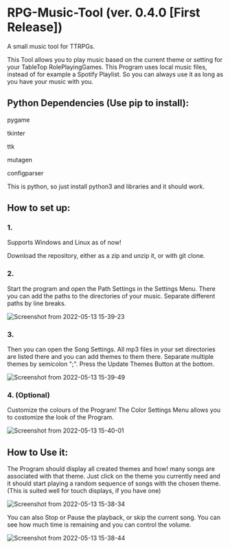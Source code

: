 # RPG-Music-Tool (ver. 0.4.0 [First Release])

A small music tool for TTRPGs.

This Tool allows you to play music based on the current theme or setting for your TableTop RolePlayingGames.
This Program uses local music files, instead of for example a Spotify Playlist. So you can always use it as long as you have your music with you.

## Python Dependencies (Use pip to install):

pygame

tkinter

ttk

mutagen

configparser

This is python, so just install python3 and libraries and it should work.


## How to set up:
### 1.

Supports Windows and Linux as of now!

Download the repository, either as a zip and unzip it, or with git clone.

### 2.

Start the program and open the Path Settings in the Settings Menu. There you can add the paths to the directories of your music. Separate different paths by line breaks.

![Screenshot from 2022-05-13 15-39-23](https://user-images.githubusercontent.com/58821835/168296360-4e924367-8402-4c84-bc2a-0e3e590fd9c9.png)

### 3.

Then you can open the Song Settings. All mp3 files in your set directories are listed there and you can add themes to them there. Separate multiple themes by semicolon ";". Press the Update Themes Button at the bottom.

![Screenshot from 2022-05-13 15-39-49](https://user-images.githubusercontent.com/58821835/168296318-57050d02-0349-4bd3-bea3-8bd41c1c9d52.png)

### 4. (Optional)

Customize the colours of the Program! The Color Settings Menu allows you to costomize the look of the Program.

![Screenshot from 2022-05-13 15-40-01](https://user-images.githubusercontent.com/58821835/168296289-ed9dffb2-561d-49f4-965e-8ef1fce06b50.png)


## How to Use it:

The Program should display all created themes and how!
 many songs are associated with that theme.
Just click on the theme you currently need and it should start playing a random sequence of songs with the chosen theme.
(This is suited well for touch displays, if you have one)

![Screenshot from 2022-05-13 15-38-34](https://user-images.githubusercontent.com/58821835/168296230-9e7bd0e1-ec06-46cf-819d-5c8a86e317a3.png)


You can also Stop or Pause the playback, or skip the current song.
You can see how much time is remaining and you can control the volume.

![Screenshot from 2022-05-13 15-38-44](https://user-images.githubusercontent.com/58821835/168296258-2ac9e4ba-a563-462e-b6ee-8a8f107ba4dd.png)



